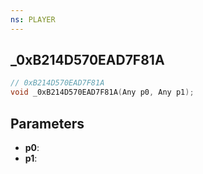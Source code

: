 ```yaml
---
ns: PLAYER
---
```

## _0xB214D570EAD7F81A

```c
// 0xB214D570EAD7F81A
void _0xB214D570EAD7F81A(Any p0, Any p1);
```


## Parameters
* **p0**: 
* **p1**: 

